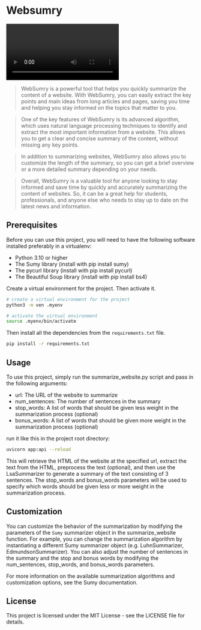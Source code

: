 # Websumry

![websumry](./websumry.webm)

> WebSumry is a powerful tool that helps you quickly summarize the content of a website. With WebSumry, you can easily extract the key points and main ideas from long articles and pages, saving you time and helping you stay informed on the topics that matter to you.

> One of the key features of WebSumry is its advanced algorithm, which uses natural language processing techniques to identify and extract the most important information from a website. This allows you to get a clear and concise summary of the content, without missing any key points.

> In addition to summarizing websites, WebSumry also allows you to customize the length of the summary, so you can get a brief overview or a more detailed summary depending on your needs.

> Overall, WebSumry is a valuable tool for anyone looking to stay informed and save time by quickly and accurately summarizing the content of websites. So, it can be a great help for students, professionals, and anyone else who needs to stay up to date on the latest news and information.

## Prerequisites

Before you can use this project, you will need to have the following software installed preferably in a virtualenv:

- Python 3.10 or higher
- The Sumy library (install with pip install sumy)
- The pycurl library (install with pip install pycurl)
- The Beautiful Soup library (install with pip install bs4)

Create a virtual environment for the project. Then activate it.

```bash
# create a virtual environment for the project
python3 -m ven .myenv

# activate the virtual environment
source .myenv/bin/activate
```

Then install all the dependencies from the `requirements.txt` file.

```bash
pip install -r requirements.txt
```

## Usage

To use this project, simply run the summarize_website.py script and pass in the following arguments:

- url: The URL of the website to summarize
- num_sentences: The number of sentences in the summary
- stop_words: A list of words that should be given less weight in the summarization process (optional)
- bonus_words: A list of words that should be given more weight in the summarization process (optional)

run it like this in the project root directory:

```bash
uvicorn app:api --reload
```

This will retrieve the HTML of the website at the specified url, extract the text from the HTML, preprocess the text (optional), and then use the LsaSummarizer to generate a summary of the text consisting of 3 sentences. The stop_words and bonus_words parameters will be used to specify which words should be given less or more weight in the summarization process.

## Customization

You can customize the behavior of the summarization by modifying the parameters of the `Sumy` summarizer object in the summarize_website function. For example, you can change the summarization algorithm by instantiating a different Sumy summarizer object (e.g. LuhnSummarizer, EdmundsonSummarizer). You can also adjust the number of sentences in the summary and the stop and bonus words by modifying the num_sentences, stop_words, and bonus_words parameters.

For more information on the available summarization algorithms and customization options, see the Sumy documentation.

## License

This project is licensed under the MIT License - see the LICENSE file for details.
